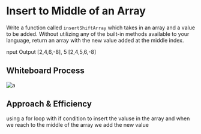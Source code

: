 # Insert to Middle of an Array
<!-- Description of the challenge -->
Write a function called `insertShiftArray` which takes in an array and a value to be added. Without utilizing any of the built-in methods available to your language, return an array with the new value added at the middle index.

nput	            Output
[2,4,6,-8], 5	   [2,4,5,6,-8]
## Whiteboard Process
<!-- Embedded whiteboard image -->
![a](/assets/insert_array.png)

## Approach & Efficiency
<!-- What approach did you take? Discuss Why. What is the Big O space/time for this approach? -->

using a for loop with if condition to insert the valuse in the array and 
when we reach to the middle of the array we add the new value 

